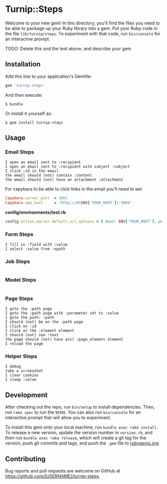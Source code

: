 # Turnip::Steps

Welcome to your new gem! In this directory, you'll find the files you need to be able to package up your Ruby library into a gem. Put your Ruby code in the file `lib/turnip/steps`. To experiment with that code, run `bin/console` for an interactive prompt.

TODO: Delete this and the text above, and describe your gem

## Installation

Add this line to your application's Gemfile:

```ruby
gem 'turnip-steps'
```

And then execute:

    $ bundle

Or install it yourself as:

    $ gem install turnip-steps

## Usage

### Email Steps
 ```gherkin
I open an email sent to :recipient
I open an email sent to :recipient with subject :subject
I click :id in the email
the email should (not) contain :content
the email should (not) have an attachment :attachment
 ```

For capybara to be able to click links in the email
you'll need to set:

```ruby
Capybara.server_port  = 3001
Capybara.app_host     = "http://#{ENV['YOUR_HOST']}:3001"
```

**config/environments/test.rb**
```ruby
config.action_mailer.default_url_options = { host: ENV['YOUR_HOST'], port: 3001 }
```

### Form Steps
```gherkin
I fill in :field with :value
I select :value from :xpath
```

### Job Steps
```gherkin

```

### Model Steps
```gherkin

```

### Page Steps
```gherkin
I goto the :path page
I goto the :path page with :parameter set to :value
I goto the path: :path
I should (not) be on the :path page
I click on :id
I click on the :element element
I should (not) see :text
the page should (not) have a(n) :page_element element
I reload the page
```


### Helper Steps
```gherkin
I debug
take a screenshot
I clear cookies
I sleep :value
```


## Development

After checking out the repo, run `bin/setup` to install dependencies. Then, run `rake spec` to run the tests. You can also run `bin/console` for an interactive prompt that will allow you to experiment.

To install this gem onto your local machine, run `bundle exec rake install`. To release a new version, update the version number in `version.rb`, and then run `bundle exec rake release`, which will create a git tag for the version, push git commits and tags, and push the `.gem` file to [rubygems.org](https://rubygems.org).

## Contributing

Bug reports and pull requests are welcome on GitHub at https://github.com/[USERNAME]/turnip-steps.
